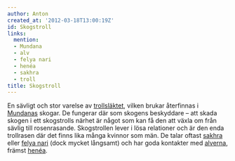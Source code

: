 ```yaml
---
author: Anton
created_at: '2012-03-18T13:00:19Z'
id: Skogstroll
links:
  mention:
  - Mundana
  - alv
  - felya nari
  - henéa
  - sakhra
  - troll
title: Skogstroll
---
```


En sävligt och stor varelse av [trollsläktet], vilken brukar återfinnas i [Mundanas] skogar. De
fungerar där som skogens beskyddare – att skada skogen i ett skogstrolls närhet är något som kan få
den att växla om från sävlig till rosenrasande. Skogstrollen lever i lösa relationer och är den enda
trollrasen där det finns lika många kvinnor som män. De talar oftast [sakhra] eller [felya nari]
(dock mycket långsamt) och har goda kontakter med [alverna], främst [henéa].

  [trollsläktet]: troll
  [Mundanas]: Mundana
  [sakhra]: sakhra
  [felya nari]: felya_nari
  [alverna]: alv
  [henéa]: henéa

